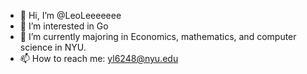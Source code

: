 - 👋 Hi, I’m @LeoLeeeeeee
- 👀 I’m interested in Go
- 🌱 I’m currently majoring in Economics, mathematics, and computer science in NYU.
- 📫 How to reach me: yl6248@nyu.edu
